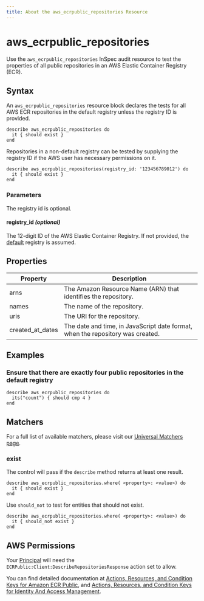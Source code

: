 ```yaml
---
title: About the aws_ecrpublic_repositories Resource
---
```


# aws\_ecrpublic\_repositories

Use the `aws_ecrpublic_repositories` InSpec audit resource to test the properties of all public repositories in an AWS Elastic Container Registry (ECR).

## Syntax

An `aws_ecrpublic_repositories` resource block declares the tests for all AWS ECR repositories in the default registry unless the registry ID is provided.

    describe aws_ecrpublic_repositories do
      it { should exist }
    end

Repositories in a non-default registry can be tested by supplying the registry ID if the AWS user has necessary permissions on it.

    describe aws_ecrpublic_repositories(registry_id: '123456789012') do
      it { should exist }
    end

### Parameters

The registry id is optional.

#### registry\_id _(optional)_

The 12-digit ID of the AWS Elastic Container Registry. If not provided, the [default](https://docs.aws.amazon.com/AmazonECRPublic/latest/APIReference/API_DescribeRepositories.html) registry is assumed.

## Properties

|Property                             | Description |
| ---                                 | --- |
|arns                                 | The Amazon Resource Name (ARN) that identifies the repository.|
|names                                | The name of the repository.|
|uris                                 | The URI for the repository. |
|created\_at\_dates                   | The date and time, in JavaScript date format, when the repository was created. |

## Examples

### Ensure that there are exactly four public repositories in the default registry

    describe aws_ecrpublic_repositories do
      its("count") { should cmp 4 }
    end

## Matchers

For a full list of available matchers, please visit our [Universal Matchers page](https://www.inspec.io/docs/reference/matchers/).

### exist

The control will pass if the `describe` method returns at least one result.

    describe aws_ecrpublic_repositories.where( <property>: <value>) do
      it { should exist }
    end

Use `should_not` to test for entities that should not exist.

    describe aws_ecrpublic_repositories.where( <property>: <value>) do
      it { should_not exist }
    end

## AWS Permissions

Your [Principal](https://docs.aws.amazon.com/IAM/latest/UserGuide/intro-structure.html#intro-structure-principal) will need the `ECRPublic:Client:DescribeRepositoriesResponse` action set to allow.

You can find detailed documentation at [Actions, Resources, and Condition Keys for Amazon ECR Public](https://docs.aws.amazon.com/AmazonECRPublic/latest/APIReference/API_Repository.html), and [Actions, Resources, and Condition Keys for Identity And Access Management](https://docs.aws.amazon.com/IAM/latest/UserGuide/list_identityandaccessmanagement.html).
